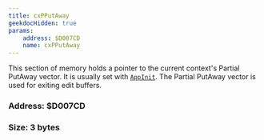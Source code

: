 ```yaml
---
title: cxPPutAway
geekdocHidden: true
params:
    address: $D007CD
    name: cxPPutAway
---
```


This section of memory holds a pointer to the current context's Partial PutAway vector. It is usually set with [`AppInit`](../../../syscalls/all/AppInit). The Partial PutAway vector is used for exiting edit buffers.

### Address: $D007CD

### Size: 3 bytes
